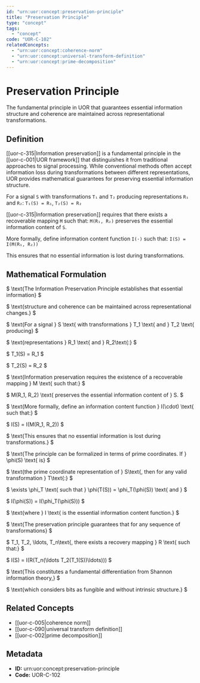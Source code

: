 ```yaml
---
id: "urn:uor:concept:preservation-principle"
title: "Preservation Principle"
type: "concept"
tags:
  - "concept"
code: "UOR-C-102"
relatedConcepts:
  - "urn:uor:concept:coherence-norm"
  - "urn:uor:concept:universal-transform-definition"
  - "urn:uor:concept:prime-decomposition"
---
```


# Preservation Principle

The fundamental principle in UOR that guarantees essential information structure and coherence are maintained across representational transformations.

## Definition

[[uor-c-315|Information preservation]] is a fundamental principle in the [[uor-c-001|UOR framework]] that distinguishes it from traditional approaches to signal processing. While conventional methods often accept information loss during transformations between different representations, UOR provides mathematical guarantees for preserving essential information structure.

For a signal `S` with transformations `T₁` and `T₂` producing representations `R₁` and `R₂`: `T₁(S) = R₁`, `T₂(S) = R₂`

[[uor-c-315|Information preservation]] requires that there exists a recoverable mapping `M` such that: `M(R₁, R₂)` preserves the essential information content of `S`.

More formally, define information content function `I(·)` such that: `I(S) = I(M(R₁, R₂))`

This ensures that no essential information is lost during transformations.

## Mathematical Formulation

$
\text{The Information Preservation Principle establishes that essential information}
$

$
\text{structure and coherence can be maintained across representational changes.}
$

$
\text{For a signal } S \text{ with transformations } T_1 \text{ and } T_2 \text{ producing}
$

$
\text{representations } R_1 \text{ and } R_2\text{:}
$

$
T_1(S) = R_1
$

$
T_2(S) = R_2
$

$
\text{Information preservation requires the existence of a recoverable mapping } M \text{ such that:}
$

$
M(R_1, R_2) \text{ preserves the essential information content of } S.
$

$
\text{More formally, define an information content function } I(\cdot) \text{ such that:}
$

$
I(S) = I(M(R_1, R_2))
$

$
\text{This ensures that no essential information is lost during transformations.}
$

$
\text{The principle can be formalized in terms of prime coordinates. If } \phi(S) \text{ is}
$

$
\text{the prime coordinate representation of } S\text{, then for any valid transformation } T\text{:}
$

$
\exists \phi_T \text{ such that } \phi(T(S)) = \phi_T(\phi(S)) \text{ and }
$

$
I(\phi(S)) = I(\phi_T(\phi(S)))
$

$
\text{where } I \text{ is the essential information content function.}
$

$
\text{The preservation principle guarantees that for any sequence of transformations}
$

$
T_1, T_2, \ldots, T_n\text{, there exists a recovery mapping } R \text{ such that:}
$

$
I(S) = I(R(T_n(\ldots T_2(T_1(S))\ldots)))
$

$
\text{This constitutes a fundamental differentiation from Shannon information theory,}
$

$
\text{which considers bits as fungible and without intrinsic structure.}
$

## Related Concepts

- [[uor-c-005|coherence norm]]
- [[uor-c-090|universal transform definition]]
- [[uor-c-002|prime decomposition]]

## Metadata

- **ID:** urn:uor:concept:preservation-principle
- **Code:** UOR-C-102
